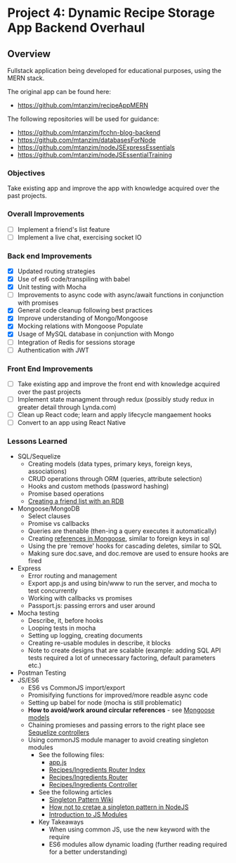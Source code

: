 # Project 4: Dynamic Recipe Storage App Backend Overhaul

## Overview

Fullstack application being developed for educational purposes, using the MERN stack.

The original app can be found here:

- <https://github.com/mtanzim/recipeAppMERN>

The following repositories will be used for guidance:

- <https://github.com/mtanzim/fcchn-blog-backend>
- <https://github.com/mtanzim/databasesForNode>
- <https://github.com/mtanzim/nodeJSExpressEssentials>
- <https://github.com/mtanzim/nodeJSEssentialTraining>

### Objectives

Take existing app and improve the app with knowledge acquired over the past projects.

### Overall Improvements

- [ ] Implement a friend's list feature
- [ ] Implement a live chat, exercising socket IO

### Back end Improvements

- [x] Updated routing strategies
- [x] Use of es6 code/transpiling with babel
- [x] Unit testing with Mocha
- [ ] Improvements to async code with async/await functions in conjunction with promises
- [x] General code cleanup following best practices
- [x] Improve understanding of Mongo/Mongoose
- [x] Mocking relations with Mongoose Populate
- [x] Usage of MySQL database in conjunction with Mongo
- [ ] Integration of Redis for sessions storage
- [ ] Authentication with JWT

### Front End Improvements

- [ ] Take existing app and improve the front end with knowledge acquired over the past projects
- [ ] Implement state managment through redux (possibly study redux in greater detail through Lynda.com)
- [ ] Clean up React code; learn and apply lifecycle mangaement hooks
- [ ] Convert to an app using React Native

### Lessons Learned

- SQL/Sequelize
  - Creating models (data types, primary keys, foreign keys, associations)
  - CRUD operations through ORM (queries, attribute selection)
  - Hooks and custom methods (password hashing)
  - Promise based operations
  - [Creating a friend list with an RDB](https://stackoverflow.com/questions/3058281/buddy-list-relational-database-table-design)
- Mongoose/MongoDB
  - Select clauses
  - Promise vs callbacks
  - Queries are thenable (then-ing a query executes it automatically)
  - Creating [references in Mongoose](http://mongoosejs.com/docs/populate.html), similar to foreign keys in sql
  - Using the pre 'remove' hooks for cascading deletes, similar to SQL
  - Making sure doc.save, and doc.remove are used to ensure hooks are fired
- Express
  - Error routing and management
  - Export app.js and using bin/www to run the server, and mocha to test concurrently
  - Working with callbacks vs promises
  - Passport.js: passing errors and user around
- Mocha testing
  - Describe, it, before hooks
  - Looping tests in mocha
  - Setting up logging, creating documents
  - Creating re-usable modules in describe, it blocks
  - Note to create designs that are scalable (example: adding SQL API tests required a lot of unnecessary factoring, default parameters etc.)
- Postman Testing
- JS/ES6
  - ES6 vs CommonJS import/export
  - Promisifying functions for improved/more readble async code
  - Setting up babel for node (mocha is still problematic)
  - **How to avoid/work around circular references** - see [Mongoose models](./app/models/mongoose/)
  - Chaining promieses and passing errors to the right place see [Sequelize controllers](./app/controllers/sequelize/)
  - Using commonJS module manager to avoid creating singleton modules
    - See the following files:
      - [app.js](./app.js)
      - [Recipes/Ingredients Router Index](./app/routes/index.js)
      - [Recipes/Ingredients Router](./app/routes/sequelize/recipes.ingredients.routes.js)
      - [Recipes/Ingredients Controller](./app/controllers/sequelize/recipes.ingredients.controller.js)
    - See the following articles
      - [Singleton Pattern Wiki](https://en.wikipedia.org/wiki/Singleton_pattern)
      - [How not to cretae a singleton pattern in NodeJS](https://medium.com/@iaincollins/how-not-to-create-a-singleton-in-node-js-bd7fde5361f5)
      - [Introduction to JS Modules](https://medium.freecodecamp.org/javascript-modules-a-beginner-s-guide-783f7d7a5fcc)
    - Key Takeaways
      - When using common JS, use the new keyword with the require
      - ES6 modules allow dynamic loading (further reading required for a better understanding)